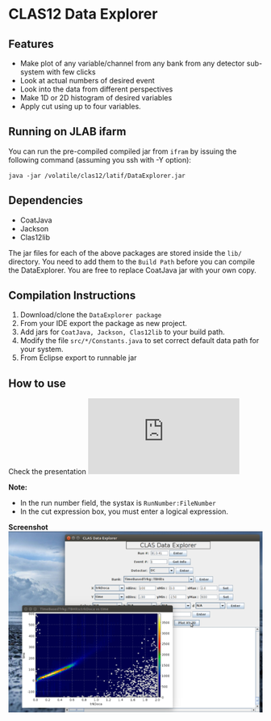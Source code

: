 CLAS12 Data Explorer
=======================

Features
----------

 - Make plot of any variable/channel from any bank from any detector sub-system with few clicks 
 - Look at actual numbers of desired event
 - Look into the data from different perspectives
 - Make 1D or 2D histogram of desired variables
 - Apply cut using up to four variables.


Running on JLAB ifarm
---------------------
You can run the pre-compiled compiled jar from ```ifram``` by issuing the following command (assuming you ssh with -Y option):
```
java -jar /volatile/clas12/latif/DataExplorer.jar
```

Dependencies
--------------

 - CoatJava
 - Jackson
 - Clas12lib

The jar files for each of the above packages are stored inside the ```lib/``` directory. You need to add them to the ```Build Path``` before you can compile the DataExplorer. You are free to replace CoatJava jar with your own copy.

Compilation Instructions
------------------------

1. Download/clone the ```DataExplorer package```
2. From your IDE export the package as new project.
3. Add jars for ```CoatJava, Jackson, Clas12lib``` to your build path.
4. Modify the file ```src/*/Constants.java``` to set correct default data path for your system.
5. From Eclipse export to runnable jar

How to use
----------

Check the presentation ![here](https://userweb.jlab.org/~latif/Hall_B/DC_Update_CalCom_meeting_July14_2017.pdf)

**Note:**
- In the run number field, the systax is ```RunNumber:FileNumber```
- In the cut expression box, you must enter a logical expression. 


**Screenshot**
![Demo](Demo.jpg)
